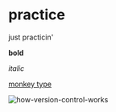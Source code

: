 # practice
just practicin'

**bold**

*italic*

[monkey type](https://monkeytype.com/)

![how-version-control-works](https://github.com/user-attachments/assets/e3679aac-286c-474e-8662-3dc3b580c5b3)

